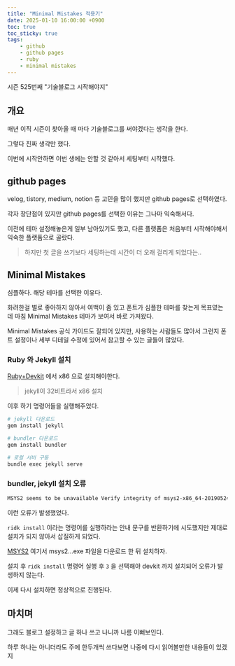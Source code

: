 ```yaml
---
title: "Minimal Mistakes 적용기"
date: 2025-01-10 16:00:00 +0900
toc: true
toc_sticky: true
tags:
    - github
    - github pages
    - ruby
    - minimal mistakes
---
```


시즌 525번째 "기술블로그 시작해야지"

## 개요

매년 이직 시즌이 찾아올 때 마다 기술블로그를 써야겠다는 생각을 한다.

그렇다 진짜 생각만 했다.

이번에 시작안하면 이번 생에는 안할 것 같아서 세팅부터 시작했다.

## github pages

velog, tistory, medium, notion 등 고민을 많이 했지만 github pages로 선택하였다.

각자 장단점이 있지만 github pages를 선택한 이유는 그나마 익숙해서다.

이전에 테마 설정해놓은게 일부 남아있기도 했고, 다른 플랫폼은 처음부터 시작해야해서 익숙한 플랫폼으로 골랐다.

> 하지만 첫 글을 쓰기보다 세팅하는데 시간이 더 오래 걸리게 되었다는..

## Minimal Mistakes

심플하다. 해당 테마를 선택한 이유다.

화려한걸 별로 좋아하지 않아서 여백이 좀 있고 폰트가 심플한 테마를 찾는게 목표였는데 마침 Minimal Mistakes 테마가 보여서 바로 가져왔다.

Minimal Mistakes 공식 가이드도 잘되어 있지만, 사용하는 사람들도 많아서 그런지 폰트 설정이나 세부 디테일 수정에 있어서 참고할 수 있는 글들이 많았다.

### Ruby 와 Jekyll 설치

[Ruby+Devkit](https://rubyinstaller.org/downloads/) 에서 x86 으로 설치해야한다.
> jekyll이 32비트라서 x86 설치

이후 하기 명령어들을 실행해주었다.

```bash
# jekyll 다운로드
gem install jekyll

# bundler 다운로드
gem install bundler

# 로컬 서버 구동
bundle exec jekyll serve
```

### bundler, jekyll 설치 오류

```bash
MSYS2 seems to be unavailable Verify integrity of msys2-x86_64-20190524.exe ... 
```

이런 오류가 발생했었다.

`ridk install` 이라는 명령어를 실행하라는 안내 문구를 반환하기에 시도했지만 제대로 설치가 되지 않아서 삽질하게 되었다.

[MSYS2](https://www.msys2.org/) 여기서 msys2...exe 파일을 다운로드 한 뒤 설치하자.

설치 후 `ridk install` 명령어 실행 후 `3` 을 선택해야 devkit 까지 설치되어 오류가 발생하지 않는다.

이제 다시 설치하면 정상적으로 진행된다.

## 마치며

그래도 블로그 설정하고 글 하나 쓰고 나니까 나름 이뻐보인다.

하루 하나는 아니더라도 주에 한두개씩 쓰다보면 나중에 다시 읽어볼만한 내용들이 있겠지